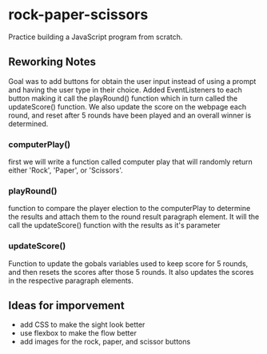 # rock-paper-scissors
Practice building a JavaScript program from scratch.

## Reworking Notes
Goal was to add buttons for obtain the user input instead of using a prompt and having the user type in their choice. Added EventListeners to each button making it call the playRound() function which in turn called the updateScore() function. We also update the score on the webpage each round, and reset after 5 rounds have been played and an overall winner is determined.

### computerPlay()
first we will write a function called computer play that will randomly return either 'Rock', 'Paper', or 'Scissors'.

### playRound()
function to compare the player election to the computerPlay to determine the results and attach them to the round result paragraph element. It will the call the updateScore() function with the results as it's parameter

### updateScore()
Function to update the gobals variables used to keep score for 5 rounds, and then resets the scores after those 5 rounds. It also updates the scores in the respective paragraph elements.

## Ideas for imporvement
* add CSS to make the sight look better
* use flexbox to make the flow better
* add images for the rock, paper, and scissor buttons

